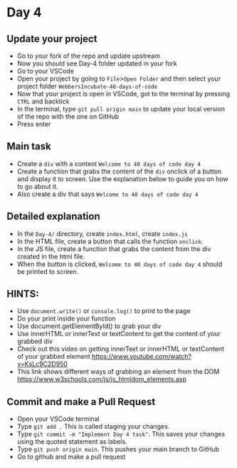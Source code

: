 # Day 4

## Update your project

- Go to your fork of the repo and update upstream
- Now you should see Day-4 folder updated in your fork
- Go to your VSCode
- Open your project by going to `File`>`Open Folder` and then select your project folder `WebbersIncubate-40-days-of-code`
- Now that your project is open in VSCode, got to the terminal by pressing `CTRL` and backtick
- In the terminal, type `git pull origin main` to update your local version of the repo with the one on GitHub
- Press enter

## Main task
- Create a `div` with a content `Welcome to 40 days of code day 4`
- Create a function that grabs the content of the `div` onclick of a button and display it to screen. Use the explanation below to guide you on how to go about it.
- Also create a div that says `Welcome to 40 days of code day 4`

## Detailed explanation
- In the `Day-4/` directory, create `index.html`, create `index.js`
- In the HTML file, create a button that calls the function `onclick`.
- In the JS file, create a function that grabs the content from the div created in the html file.
- When the button is clicked, `Welcome to 40 days of code day 4` should be printed to screen.

## HINTS: 
- Use `document.write()` or `console.log()` to print to the page
- Do your print inside your function
- Use document.getElementById() to grab your div
- Use innerHTML or innerText or textContent to get the content of your grabbed div
- Check out this video on getting innerText or innerHTML or textContent of your grabbed element https://www.youtube.com/watch?v=KsLc9C2D950
- This link shows different ways of grabbing an element from the DOM https://www.w3schools.com/js/js_htmldom_elements.asp


## Commit and make a Pull Request
- Open your VSCode terminal
- Type `git add .` This is called staging your changes.
- Type `git commit -m "Implement Day 4 task"`. This saves your changes using the quoted statement as labels.
- Type `git push origin main`. This pushes your main branch to GitHub
- Go to github and make a pull request
